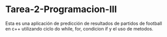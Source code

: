# Tarea-2-Programacion-III
Esta es una aplicación de predicción de resultados de partidos de football en c++
utilizando ciclo do while, for, condicion if y el uso de metodos.
